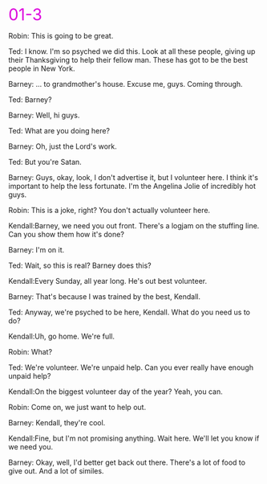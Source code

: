 <font color="#dd00dd" size=6>01-3</font><br />


Robin:  This is going to be great.

Ted:    I know. I'm so psyched we did this. Look at all these people,
        giving up their Thanksgiving to help their fellow man.
        These has got to be the best people in New York.

Barney: ... to grandmother's house. Excuse me, guys. Coming through.

Ted:    Barney?

Barney: Well, hi guys.

Ted:    What are you doing here?

Barney: Oh, just the Lord's work.

Ted:    But you're Satan.

Barney: Guys, okay, look, I don't advertise it, but I volunteer here.
        I think it's important to help the less fortunate. I'm the Angelina Jolie
        of incredibly hot guys.

Robin:  This is a joke, right? You don't actually volunteer here.

Kendall:Barney, we need you out front. There's a logjam on the stuffing line.
        Can you show them how it's done?

Barney: I'm on it.

Ted:    Wait, so this is real? Barney does this?

Kendall:Every Sunday, all year long. He's out best volunteer.

Barney: That's because I was trained by the best, Kendall.

Ted:    Anyway, we're psyched to be here, Kendall. What do you need us to do?

Kendall:Uh, go home. We're full.

Robin:  What?

Ted:    We're volunteer. We're unpaid help. Can you ever really have enough unpaid help?

Kendall:On the biggest volunteer day of the year? Yeah, you can.

Robin:  Come on, we just want to help out.

Barney: Kendall, they're cool.

Kendall:Fine, but I'm not promising anything. Wait here. We'll let you know if we need you.

Barney: Okay, well, I'd better get back out there. There's a lot of food to give out.
        And a lot of similes.

